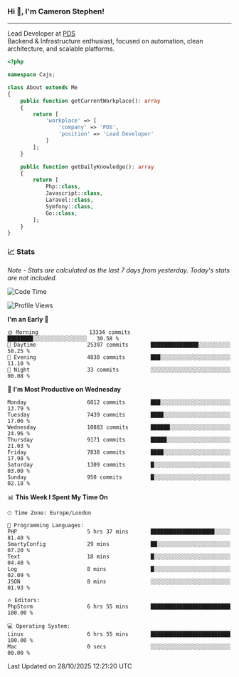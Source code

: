 ### Hi 👋, I'm Cameron Stephen!

---

Lead Developer at [PDS](https://prindatasolutions.co.uk)  
Backend & Infrastructure enthusiast, focused on automation, clean architecture, and scalable platforms.


```php
<?php

namespace Cajs;

class About extends Me
{
    public function getCurrentWorkplace(): array
    {
        return [
            'workplace' => [
                'company' => 'PDS',
                'position' => 'Lead Developer'
            ]
        ];
    }

    public function getDailyKnowledge(): array
    {
        return [
            Php::class,
            Javascript::class,
            Laravel::class,
            Symfony::class,
            Go::class,
        ];
    }
}
```

### 📈 Stats
<p><em>Note - Stats are calculated as the last 7 days from yesterday. Today's stats are not included.</em></p>


<!--START_SECTION:waka-->
![Code Time](http://img.shields.io/badge/Code%20Time-4%2C747%20hrs%2023%20mins-blue)

![Profile Views](http://img.shields.io/badge/Profile%20Views-0-blue)

**I'm an Early 🐤** 

```text
🌞 Morning                13334 commits       ████████░░░░░░░░░░░░░░░░░   30.58 % 
🌆 Daytime                25397 commits       ███████████████░░░░░░░░░░   58.25 % 
🌃 Evening                4838 commits        ███░░░░░░░░░░░░░░░░░░░░░░   11.10 % 
🌙 Night                  33 commits          ░░░░░░░░░░░░░░░░░░░░░░░░░   00.08 % 
```
📅 **I'm Most Productive on Wednesday** 

```text
Monday                   6012 commits        ███░░░░░░░░░░░░░░░░░░░░░░   13.79 % 
Tuesday                  7439 commits        ████░░░░░░░░░░░░░░░░░░░░░   17.06 % 
Wednesday                10883 commits       ██████░░░░░░░░░░░░░░░░░░░   24.96 % 
Thursday                 9171 commits        █████░░░░░░░░░░░░░░░░░░░░   21.03 % 
Friday                   7838 commits        ████░░░░░░░░░░░░░░░░░░░░░   17.98 % 
Saturday                 1309 commits        █░░░░░░░░░░░░░░░░░░░░░░░░   03.00 % 
Sunday                   950 commits         █░░░░░░░░░░░░░░░░░░░░░░░░   02.18 % 
```


📊 **This Week I Spent My Time On** 

```text
🕑︎ Time Zone: Europe/London

💬 Programming Languages: 
PHP                      5 hrs 37 mins       ████████████████████░░░░░   81.40 % 
SmartyConfig             29 mins             ██░░░░░░░░░░░░░░░░░░░░░░░   07.20 % 
Text                     18 mins             █░░░░░░░░░░░░░░░░░░░░░░░░   04.40 % 
Log                      8 mins              █░░░░░░░░░░░░░░░░░░░░░░░░   02.09 % 
JSON                     8 mins              ░░░░░░░░░░░░░░░░░░░░░░░░░   01.93 % 

🔥 Editors: 
PhpStorm                 6 hrs 55 mins       █████████████████████████   100.00 % 

💻 Operating System: 
Linux                    6 hrs 55 mins       █████████████████████████   100.00 % 
Mac                      0 secs              ░░░░░░░░░░░░░░░░░░░░░░░░░   00.00 % 
```


 Last Updated on 28/10/2025 12:21:20 UTC
<!--END_SECTION:waka-->
